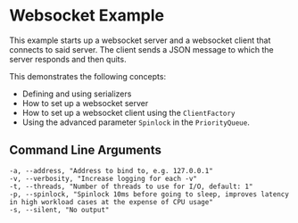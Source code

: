 # Websocket Example

This example starts up a websocket server and a websocket client that connects to said server. The client sends a JSON message to which the server responds and then quits.

This demonstrates the following concepts:
* Defining and using serializers
* How to set up a websocket server
* How to set up a websocket client using the `ClientFactory`
* Using the advanced parameter `Spinlock` in the `PriorityQueue`.

## Command Line Arguments

```shell
-a, --address, "Address to bind to, e.g. 127.0.0.1"
-v, --verbosity, "Increase logging for each -v"
-t, --threads, "Number of threads to use for I/O, default: 1"
-p, --spinlock, "Spinlock 10ms before going to sleep, improves latency in high workload cases at the expense of CPU usage"
-s, --silent, "No output"
```

